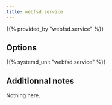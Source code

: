 ```yaml
---
title: webfsd.service
---
```


{{% provided_by "webfsd.service" %}}

## Options

{{% systemd_unit "webfsd.service" %}}

## Additionnal notes

Nothing here.